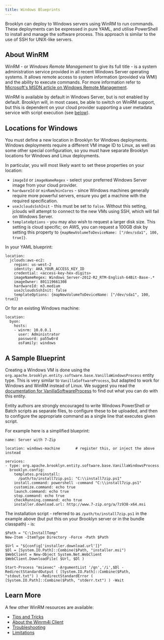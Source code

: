 ```yaml
---
title: Windows Blueprints
---
```


Brooklyn can deploy to Windows servers using WinRM to run commands. These deployments can be 
expressed in pure YAML, and utilise PowerShell to install and manage the software process. 
This approach is similar to the use of SSH for UNIX-like servers.


About WinRM
-----------

WinRM - or *Windows Remote Management* to give its full title - is a system administration service provided in all
recent Windows Server operating systems. It allows remote access to system information (provided via WMI) and the
ability to execute commands. For more information refer to [Microsoft's MSDN article on Windows Remote
Management](https://msdn.microsoft.com/en-us/library/aa384426(v=vs.85).aspx).

WinRM is available by default in Windows Server, but is not enabled by default. Brooklyn will, in most cases, be able
to switch on WinRM support, but this is dependent on your cloud provider supporting a user metadata service with script
execution (see [below](#user-metadata-service-requirement)).


Locations for Windows
---------------------

You must define a new location in Brooklyn for Windows deployments. Windows deployments require a different VM image
ID to Linux, as well as some other special configuration, so you must have separate Brooklyn locations for Windows and
Linux deployments.

In particular, you will most likely want to set these properties on your location:

* `imageId` or `imageNameRegex` - select your preferred Windows Server image from your cloud provider.
* `hardwareId` or `minRam`/`minCores` - since Windows machines generally require more powerful servers, ensure you get
  a machine with the required specification.
* `useJcloudsSshInit` - this must be set to `false`. Without this setting, jclouds will attempt to connect to the new
  VMs using SSH, which will fail on Windows Server.
* `templateOptions` - you may also wish to request a larger disk size. This setting is cloud specific; on AWS, you can
  request a 100GB disk by setting this property to `{mapNewVolumeToDeviceName: ["/dev/sda1", 100, true]}`.

In your YAML blueprint:

    location:
      jclouds:aws-ec2:
        region: us-west-2
        identity: AKA_YOUR_ACCESS_KEY_ID
        credential: <access-key-hex-digits>
        imageNameRegex: Windows_Server-2012-R2_RTM-English-64Bit-Base-.*
        imageOwner: 801119661308
        hardwareId: m3.medium
        useJcloudsSshInit: false
        templateOptions: {mapNewVolumeToDeviceName: ["/dev/sda1", 100, true]}

Or for an existing Windows machine:

    location:
      byon:
        hosts:
        - winrm: 10.0.0.1
          user: Administrator
          password: pa55w0rd
          osFamily: windows



A Sample Blueprint
------------------

Creating a Windows VM is done using the `org.apache.brooklyn.entity.software.base.VanillaWindowsProcess` entity type. This is very similar
to `VanillaSoftwareProcess`, but adapted to work for Windows and WinRM instead of Linux. We suggest you read the
[documentation for VanillaSoftwareProcess]({{book.path.docs}}/blueprints/custom-entities.md#vanilla-software-using-bash) to find out what you
can do with this entity.

Entity authors are strongly encouraged to write Windows PowerShell or Batch scripts as separate 
files, to configure these to be uploaded, and then to configure the appropriate command as a 
single line that executes given script.

For example here is a simplified blueprint:

    name: Server with 7-Zip

    location: windows-machine       # register this, or inject the above instead

    services:
    - type: org.apache.brooklyn.entity.software.base.VanillaWindowsProcess
      brooklyn.config:
        templates.preinstall:
          /path/to/install7zip.ps1: "C:\\install7zip.ps1"
        install.command: powershell -command "C:\\install7zip.ps1"
        customize.command: echo true
        launch.command: echo true
        stop.command: echo true
        checkRunning.command: echo true
        installer.download.url: http://www.7-zip.org/a/7z938-x64.msi

The installation script - referred to as `/path/to/install7zip.ps1` in the example above (but put this on your Brooklyn server or in the bundle classpath) - is:

    $Path = "C:\InstallTemp"
    New-Item -ItemType Directory -Force -Path $Path

    $Url = "${config['installer.download.url']}"
    $Dl = [System.IO.Path]::Combine($Path, "installer.msi")
    $WebClient = New-Object System.Net.WebClient
    $WebClient.DownloadFile( $Url, $Dl )

    Start-Process "msiexec" -ArgumentList '/qn','/i',$Dl -RedirectStandardOutput ( [System.IO.Path]::Combine($Path, "stdout.txt") ) -RedirectStandardError ( [System.IO.Path]::Combine($Path, "stderr.txt") ) -Wait


Learn More
----------

A few other WinRM resources are available:

* [Tips and Tricks](tips.md)
* [About the Winrm4j Client](client.md)
* [Troubleshooting](troubleshoot.md)
* [Limitations](limitations.md)

